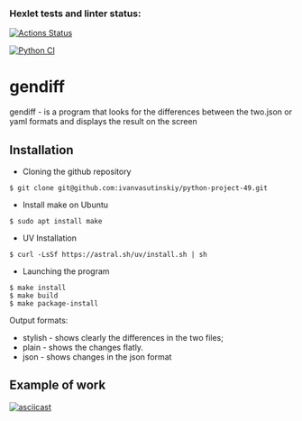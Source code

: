 ### Hexlet tests and linter status:
[![Actions Status](https://github.com/Savin20153/python-project-50/actions/workflows/hexlet-check.yml/badge.svg)](https://github.com/Savin20153/python-project-50/actions)

[![Python CI](https://github.com/Savin20153/python-project-50/actions/workflows/main.yml/badge.svg)](https://github.com/Savin20153/python-project-50/actions/workflows/main.yml)

# gendiff

gendiff - is a program that looks for the differences between the two.json or yaml formats and displays the result on the screen

## Installation

- Сloning the github repository
```
$ git clone git@github.com:ivanvasutinskiy/python-project-49.git
```
- Install make on Ubuntu
```
$ sudo apt install make
```
- UV Installation
```
$ curl -LsSf https://astral.sh/uv/install.sh | sh
```

- Launching the program
```
$ make install
$ make build 
$ make package-install
```
Output formats:
- stylish - shows clearly the differences in the two files;
- plain - shows the changes flatly.
- json - shows changes in the json format

## Example of work

[![asciicast](https://asciinema.org/a/4UaUMmKJi6eCkopVmq2BE1BDc.svg)](https://asciinema.org/a/4UaUMmKJi6eCkopVmq2BE1BDc)
